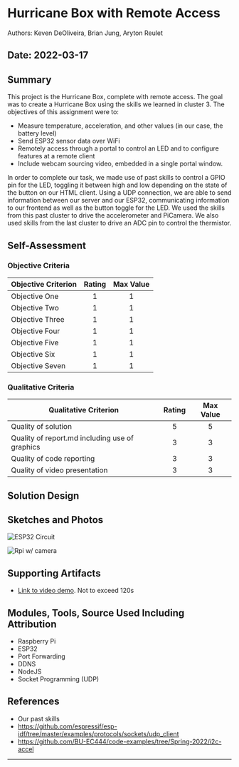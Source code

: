# Hurricane Box with Remote Access
Authors: Keven DeOliveira, Brian Jung, Aryton Reulet

Date: 2022-03-17
-----

## Summary

This project is the Hurricane Box, complete with remote access. The goal was to create a Hurricane Box using the skills we learned in cluster 3. The objectives of this assignment were to:

- Measure temperature, acceleration, and other values (in our case, the battery level)
- Send ESP32 sensor data over WiFi
- Remotely access through a portal to control an LED and to configure features at a remote client
- Include webcam sourcing video, embedded in a single portal window.

In order to complete our task, we made use of past skills to control a GPIO pin for the LED, toggling it between high and low depending on the state of the button on our HTML client. Using a UDP connection, we are able to send information between our server and our ESP32, communicating information to our frontend as well as the button toggle for the LED. We used the skills from this past cluster to drive the accelerometer and PiCamera. We also used skills from the last cluster to drive an ADC pin to control the thermistor.


## Self-Assessment

### Objective Criteria

| Objective Criterion | Rating | Max Value  | 
|---------------------------------------------|:-----------:|:---------:|
| Objective One | 1  |  1     | 
| Objective Two | 1 |  1     | 
| Objective Three | 1 |  1     | 
| Objective Four | 1 |  1     | 
| Objective Five | 1 |  1     | 
| Objective Six | 1 |  1     | 
| Objective Seven | 1 |  1     | 


### Qualitative Criteria

| Qualitative Criterion | Rating | Max Value  | 
|---------------------------------------------|:-----------:|:---------:|
| Quality of solution | 5 |  5     | 
| Quality of report.md including use of graphics | 3 |  3     | 
| Quality of code reporting | 3 |  3     | 
| Quality of video presentation | 3 |  3     | 


## Solution Design



## Sketches and Photos
![ESP32 Circuit](https://github.com/BU-EC444/Team13-DeOliveira-Jung-Reulet/blob/master/quest-3/images/IMG-0391.JPG)

![Rpi w/ camera](https://github.com/BU-EC444/Team13-DeOliveira-Jung-Reulet/blob/master/quest-3/images/IMG-0392.JPG)


## Supporting Artifacts
- [Link to video demo](). Not to exceed 120s


## Modules, Tools, Source Used Including Attribution

- Raspberry Pi
- ESP32
- Port Forwarding
- DDNS
- NodeJS
- Socket Programming (UDP)

## References

- Our past skills
- https://github.com/espressif/esp-idf/tree/master/examples/protocols/sockets/udp_client
- https://github.com/BU-EC444/code-examples/tree/Spring-2022/i2c-accel

-----

